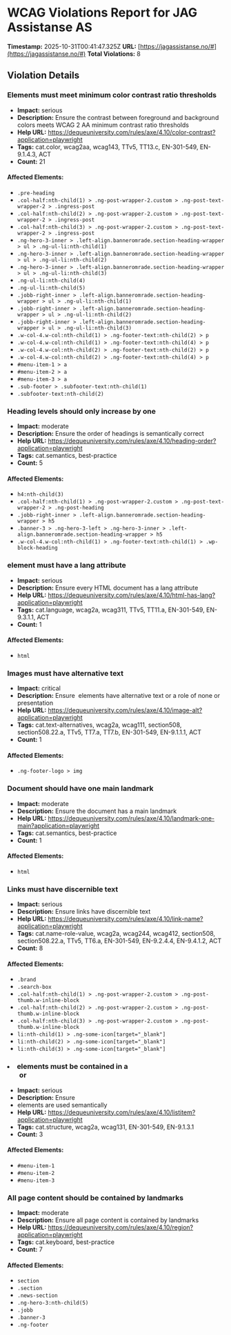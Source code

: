# WCAG Violations Report for JAG Assistanse AS

**Timestamp:** 2025-10-31T00:41:47.325Z
**URL:** [https://jagassistanse.no/#](https://jagassistanse.no/#)
**Total Violations:** 8

## Violation Details

### Elements must meet minimum color contrast ratio thresholds

- **Impact:** serious
- **Description:** Ensure the contrast between foreground and background colors meets WCAG 2 AA minimum contrast ratio thresholds
- **Help URL:** https://dequeuniversity.com/rules/axe/4.10/color-contrast?application=playwright
- **Tags:** cat.color, wcag2aa, wcag143, TTv5, TT13.c, EN-301-549, EN-9.1.4.3, ACT
- **Count:** 21

#### Affected Elements:

- `.pre-heading`
- `.col-half:nth-child(1) > .ng-post-wrapper-2.custom > .ng-post-text-wrapper-2 > .ingress-post`
- `.col-half:nth-child(2) > .ng-post-wrapper-2.custom > .ng-post-text-wrapper-2 > .ingress-post`
- `.col-half:nth-child(3) > .ng-post-wrapper-2.custom > .ng-post-text-wrapper-2 > .ingress-post`
- `.ng-hero-3-inner > .left-align.banneromrade.section-heading-wrapper > ul > .ng-ul-li:nth-child(1)`
- `.ng-hero-3-inner > .left-align.banneromrade.section-heading-wrapper > ul > .ng-ul-li:nth-child(2)`
- `.ng-hero-3-inner > .left-align.banneromrade.section-heading-wrapper > ul > .ng-ul-li:nth-child(3)`
- `.ng-ul-li:nth-child(4)`
- `.ng-ul-li:nth-child(5)`
- `.jobb-right-inner > .left-align.banneromrade.section-heading-wrapper > ul > .ng-ul-li:nth-child(1)`
- `.jobb-right-inner > .left-align.banneromrade.section-heading-wrapper > ul > .ng-ul-li:nth-child(2)`
- `.jobb-right-inner > .left-align.banneromrade.section-heading-wrapper > ul > .ng-ul-li:nth-child(3)`
- `.w-col-4.w-col:nth-child(1) > .ng-footer-text:nth-child(2) > p`
- `.w-col-4.w-col:nth-child(1) > .ng-footer-text:nth-child(4) > p`
- `.w-col-4.w-col:nth-child(2) > .ng-footer-text:nth-child(2) > p`
- `.w-col-4.w-col:nth-child(2) > .ng-footer-text:nth-child(4) > p`
- `#menu-item-1 > a`
- `#menu-item-2 > a`
- `#menu-item-3 > a`
- `.sub-footer > .subfooter-text:nth-child(1)`
- `.subfooter-text:nth-child(2)`

### Heading levels should only increase by one

- **Impact:** moderate
- **Description:** Ensure the order of headings is semantically correct
- **Help URL:** https://dequeuniversity.com/rules/axe/4.10/heading-order?application=playwright
- **Tags:** cat.semantics, best-practice
- **Count:** 5

#### Affected Elements:

- `h4:nth-child(3)`
- `.col-half:nth-child(1) > .ng-post-wrapper-2.custom > .ng-post-text-wrapper-2 > .ng-post-heading`
- `.jobb-right-inner > .left-align.banneromrade.section-heading-wrapper > h5`
- `.banner-3 > .ng-hero-3-left > .ng-hero-3-inner > .left-align.banneromrade.section-heading-wrapper > h5`
- `.w-col-4.w-col:nth-child(1) > .ng-footer-text:nth-child(1) > .wp-block-heading`

### <html> element must have a lang attribute

- **Impact:** serious
- **Description:** Ensure every HTML document has a lang attribute
- **Help URL:** https://dequeuniversity.com/rules/axe/4.10/html-has-lang?application=playwright
- **Tags:** cat.language, wcag2a, wcag311, TTv5, TT11.a, EN-301-549, EN-9.3.1.1, ACT
- **Count:** 1

#### Affected Elements:

- `html`

### Images must have alternative text

- **Impact:** critical
- **Description:** Ensure <img> elements have alternative text or a role of none or presentation
- **Help URL:** https://dequeuniversity.com/rules/axe/4.10/image-alt?application=playwright
- **Tags:** cat.text-alternatives, wcag2a, wcag111, section508, section508.22.a, TTv5, TT7.a, TT7.b, EN-301-549, EN-9.1.1.1, ACT
- **Count:** 1

#### Affected Elements:

- `.ng-footer-logo > img`

### Document should have one main landmark

- **Impact:** moderate
- **Description:** Ensure the document has a main landmark
- **Help URL:** https://dequeuniversity.com/rules/axe/4.10/landmark-one-main?application=playwright
- **Tags:** cat.semantics, best-practice
- **Count:** 1

#### Affected Elements:

- `html`

### Links must have discernible text

- **Impact:** serious
- **Description:** Ensure links have discernible text
- **Help URL:** https://dequeuniversity.com/rules/axe/4.10/link-name?application=playwright
- **Tags:** cat.name-role-value, wcag2a, wcag244, wcag412, section508, section508.22.a, TTv5, TT6.a, EN-301-549, EN-9.2.4.4, EN-9.4.1.2, ACT
- **Count:** 8

#### Affected Elements:

- `.brand`
- `.search-box`
- `.col-half:nth-child(1) > .ng-post-wrapper-2.custom > .ng-post-thumb.w-inline-block`
- `.col-half:nth-child(2) > .ng-post-wrapper-2.custom > .ng-post-thumb.w-inline-block`
- `.col-half:nth-child(3) > .ng-post-wrapper-2.custom > .ng-post-thumb.w-inline-block`
- `li:nth-child(1) > .ng-some-icon[target="_blank"]`
- `li:nth-child(2) > .ng-some-icon[target="_blank"]`
- `li:nth-child(3) > .ng-some-icon[target="_blank"]`

### <li> elements must be contained in a <ul> or <ol>

- **Impact:** serious
- **Description:** Ensure <li> elements are used semantically
- **Help URL:** https://dequeuniversity.com/rules/axe/4.10/listitem?application=playwright
- **Tags:** cat.structure, wcag2a, wcag131, EN-301-549, EN-9.1.3.1
- **Count:** 3

#### Affected Elements:

- `#menu-item-1`
- `#menu-item-2`
- `#menu-item-3`

### All page content should be contained by landmarks

- **Impact:** moderate
- **Description:** Ensure all page content is contained by landmarks
- **Help URL:** https://dequeuniversity.com/rules/axe/4.10/region?application=playwright
- **Tags:** cat.keyboard, best-practice
- **Count:** 7

#### Affected Elements:

- `section`
- `.section`
- `.news-section`
- `.ng-hero-3:nth-child(5)`
- `.jobb`
- `.banner-3`
- `.ng-footer`

